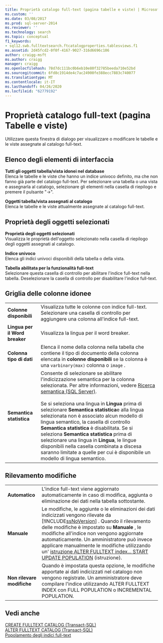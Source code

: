 ```yaml
---
title: Proprietà catalogo full-text (pagina tabelle e viste) | Microsoft Docs
ms.custom: ''
ms.date: 03/08/2017
ms.prod: sql-server-2014
ms.reviewer: ''
ms.technology: search
ms.topic: conceptual
f1_keywords:
- sql12.swb.fulltextsearch.ftcatalogproperties.tablesviews.f1
ms.assetid: 2d45fcd2-0f0f-4167-9027-316d6696c106
author: craigg-msft
ms.author: craigg
manager: craigg
ms.openlocfilehash: 78d7dc111bc0b6eb10e80f32785beeda710e52bd
ms.sourcegitcommit: 6fd8c1914de4c7ac24900fe388ecc7883c740077
ms.translationtype: MT
ms.contentlocale: it-IT
ms.lasthandoff: 04/26/2020
ms.locfileid: "62779192"
---
```

# <a name="full-text-catalog-properties-tables-and-views-page"></a>Proprietà catalogo full-text (pagina Tabelle e viste)
  Utilizzare questa finestra di dialogo per visualizzare o modificare le tabelle e le viste assegnate al catalogo full-text.  
  
## <a name="uielement-list"></a>Elenco degli elementi di interfaccia  
 **Tutti gli oggetti tabella/vista idonei nel database**  
 Elenca le tabelle e le viste che hanno un indice univoco definito, ma che non fanno già parte del catalogo full-text. Per selezionare una tabella o una vista e assegnarla al catalogo, selezionare gli elementi nella casella di riepilogo e premere il pulsante "->".  
  
 **Oggetti tabella/vista assegnati al catalogo**  
 Elenca le tabelle e le viste attualmente assegnate al catalogo full-text.  
  
## <a name="selected-object-properties"></a>Proprietà degli oggetti selezionati  
 **Proprietà degli oggetti selezionati**  
 Visualizza le proprietà dell'oggetto selezionato nella casella di riepilogo degli oggetti assegnati al catalogo.  
  
 **Indice univoco**  
 Elenca gli indici univoci disponibili della tabella o della vista.  
  
 **Tabella abilitata per la funzionalità full-text**  
 Selezionare questa casella di controllo per abilitare l'indice full-text nella tabella. Deselezionare la casella di controllo per disabilitare l'indice full-text.  
  
## <a name="eligible-columns-grid"></a>Griglia delle colonne idonee  
  
|||  
|-|-|  
|**Colonne disponibili**|Visualizza tutte le colonne con indice full-text. Selezionare una casella di controllo per aggiungere una colonna all'indice full-text.|  
|**Lingua per il Word breaker**|Visualizza la lingua per il word breaker.|  
|**Colonna tipo di dati**|Elenca il nome della colonna nella tabella che contiene il tipo di documento della colonna elencata in **colonne disponibili** se la colonna è una `varbinary(max)` colonna o `image` .|  
|**Semantica statistica**|Consente di selezionare se abilitare l'indicizzazione semantica per la colonna selezionata. Per altre informazioni, vedere [Ricerca semantica &#40;SQL Server&#41;](../relational-databases/search/semantic-search-sql-server.md).<br /><br /> Se si seleziona una lingua in **Lingua** prima di selezionare **Semantica statistica**e alla lingua selezionata non è associato alcun modello di lingua semantico, la casella di controllo **Semantica statistica** è disabilitata. Se si seleziona **Semantica statistica** prima di selezionare una lingua in **Lingua**, le lingue disponibili nella casella combinata a discesa saranno limitate a quelle per cui è disponibile un modello di lingua semantico.|  
  
## <a name="track-changes"></a>Rilevamento modifiche  
  
|||  
|-|-|  
|**Automatico**|L'indice full-text viene aggiornato automaticamente in caso di modifica, aggiunta o eliminazione dei dati nella tabella sottostante.|  
|**Manuale**|Le modifiche, le aggiunte o le eliminazioni dei dati indicizzati vengono rilevate da [!INCLUDE[ssNoVersion](../includes/ssnoversion-md.md)] . Quando il rilevamento delle modifiche è impostato su **Manuale** , le modifiche all'indice non vengono aggiornate automaticamente. Un amministratore può invece applicare manualmente le modifiche utilizzando un' [istruzione ALTER FULLTEXT index... START UPDATE POPULATION](/sql/t-sql/statements/alter-fulltext-index-transact-sql) (istruzione).|  
|**Non rilevare modifiche**|Quando è impostata questa opzione, le modifiche apportate ai dati indicizzati nel catalogo non vengono registrate. Un amministratore deve compilare l'indice utilizzando ALTER FULLTEXT INDEX con FULL POPULATION o INCREMENTAL POPULATION.|  
  
## <a name="see-also"></a>Vedi anche  
 [CREATE FULLTEXT CATALOG &#40;Transact-SQL&#41;](/sql/t-sql/statements/create-fulltext-catalog-transact-sql)   
 [ALTER FULLTEXT CATALOG &#40;Transact-SQL&#41;](/sql/t-sql/statements/alter-fulltext-catalog-transact-sql)   
 [Popolamento degli indici full-text](../relational-databases/indexes/indexes.md)  
  
  
